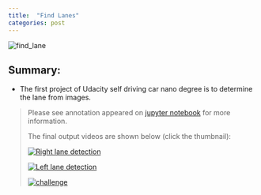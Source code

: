 ```yaml
---
title:  "Find Lanes"
categories: post
---
```

![find_lane](https://github.com/SeokLeeUS/seokleeus.github.io/raw/master/_images/_find_lane/challenge_1.gif)

## Summary:
 - The first project of Udacity self driving car nano degree is to determine the lane from images. 

>Please see annotation appeared on [jupyter notebook](https://github.com/SeokLeeUS/Finding_Lane_Lines/blob/master/CarND-LaneLines-P1/Python_code-finding%20lane%20lines_final_submission_SeokLee_Ford-resubmit_01.ipynb) for more information. 
>
>The final output videos are shown below (click the thumbnail):
>
>[![Right lane detection](https://img.youtube.com/vi/EZju-BGk8U0/hqdefault.jpg)](https://youtu.be/EZju-BGk8U0)
>
>
>[![Left lane detection](https://img.youtube.com/vi/y-xWTvDY1CM/hqdefault.jpg)](https://youtu.be/y-xWTvDY1CM)
>
>
>[![challenge](https://img.youtube.com/vi/uKYbc6LaSKU/hqdefault.jpg)](https://youtu.be/uKYbc6LaSKU)
